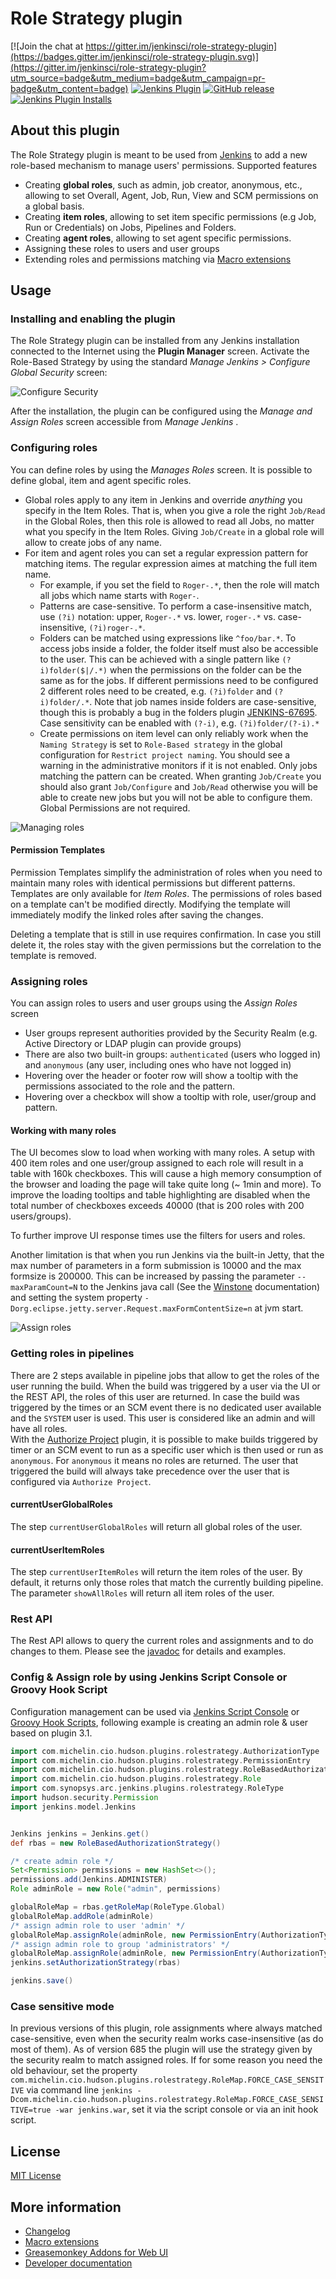 Role Strategy plugin
====================

[![Join the chat at https://gitter.im/jenkinsci/role-strategy-plugin](https://badges.gitter.im/jenkinsci/role-strategy-plugin.svg)](https://gitter.im/jenkinsci/role-strategy-plugin?utm_source=badge&utm_medium=badge&utm_campaign=pr-badge&utm_content=badge)
[![Jenkins Plugin](https://img.shields.io/jenkins/plugin/v/role-strategy.svg)](https://plugins.jenkins.io/role-strategy)
[![GitHub release](https://img.shields.io/github/release/jenkinsci/role-strategy-plugin.svg?label=changelog)](https://github.com/jenkinsci/role-strategy-plugin/releases/latest)
[![Jenkins Plugin Installs](https://img.shields.io/jenkins/plugin/i/role-strategy.svg?color=blue)](https://plugins.jenkins.io/role-strategy)

## About this plugin

The Role Strategy plugin is meant to be used from [Jenkins](https://jenkins.io) to add a new role-based mechanism to manage users' permissions. 
Supported features

* Creating **global roles**, such as admin, job creator, anonymous, etc., allowing to set Overall, Agent, Job, Run, View and SCM permissions on a global basis.
* Creating **item roles**, allowing to set item specific permissions (e.g Job, Run or Credentials) on Jobs, Pipelines and Folders.
* Creating **agent roles**, allowing to set agent specific permissions.
* Assigning these roles to users and user groups
* Extending roles and permissions matching via [Macro extensions](./docs/MACROS.md)

## Usage

### Installing and enabling the plugin

The Role Strategy plugin can be installed from any Jenkins installation connected to the Internet using the **Plugin Manager** screen.
Activate the Role-Based Strategy by using the standard _Manage Jenkins > Configure Global Security_ screen:

![Configure Security](/docs/images/configureSecurity.png)

After the installation, the plugin can be configured using the _Manage and Assign Roles_ screen accessible from _Manage Jenkins_ .

### Configuring roles

You can define roles by using the _Manages Roles_ screen. It is possible to define global, item and agent specific roles.

* Global roles apply to any item in Jenkins and override *anything* you specify in the Item Roles. That is, when you give a role the
  right `Job/Read` in the Global Roles, then this role is allowed to read all Jobs, no matter what you specify in the Item Roles.
  Giving `Job/Create` in a global role will allow to create jobs of any name.
* For item and agent roles you can set a regular expression pattern for matching items. The regular expression aimes at matching the full item name.
  * For example, if you set the field to `Roger-.*`, then the role will match all jobs which name starts with `Roger-`. 
  * Patterns are case-sensitive. To perform a case-insensitive match, use `(?i)` notation: upper, `Roger-.*` vs. lower, `roger-.*` 
    vs. case-insensitive, `(?i)roger-.*`. 
  * Folders can be matched using expressions like `^foo/bar.*`. To access jobs inside a folder, the folder itself must also be accessible to the
    user. This can be achieved with a single pattern like `(?i)folder($|/.*)` when the permissions on the folder can be the same as for the jobs.
    If different permissions need to be configured 2 different roles need to be created, e.g. `(?i)folder` and `(?i)folder/.*`. Note that job names
    inside folders are case-sensitive, though this is probably a bug in the folders plugin [JENKINS-67695](https://issues.jenkins.io/browse/JENKINS-67695).
    Case sensitivity can be enabled with `(?-i)`, e.g. `(?i)folder/(?-i).*`
  * Create permissions on item level can only reliably work when the `Naming Strategy` is set to `Role-Based strategy` in the global configuration
    for `Restrict project naming`. You should see a warning in the administrative monitors if it is not enabled.
    Only jobs matching the pattern can be created. When granting `Job/Create` you should also grant `Job/Configure` and `Job/Read` otherwise you will
    be able to create new jobs but you will not be able to configure them. Global Permissions are not required.


![Managing roles](/docs/images/manageRoles.png)

#### Permission Templates
Permission Templates simplify the administration of roles when you need to maintain many roles with identical permissions but different patterns.
Templates are only available for _Item Roles_. The permissions of roles based on a template can't be modified directly. Modifying the template will
immediately modify the linked roles after saving the changes.

Deleting a template that is still in use requires confirmation. In case you still delete it, the roles stay with the given permissions but the
correlation to the template is removed.

### Assigning roles

You can assign roles to users and user groups using the _Assign Roles_ screen

* User groups represent authorities provided by the Security Realm (e.g. Active Directory or LDAP plugin can provide groups)
* There are also two built-in groups: `authenticated` (users who logged in) and `anonymous` (any user, including ones who have not logged in)
* Hovering over the header or footer row will show a tooltip with the permissions associated to the role and the pattern.
* Hovering over a checkbox will show a tooltip with role, user/group and pattern.

#### Working with many roles
The UI becomes slow to load when working with many roles. A setup with 400 item roles and one user/group assigned to each role will result in
a table with 160k checkboxes. This will cause a high memory consumption of the browser and loading the page will take quite long (~ 1min and more).
To improve the loading tooltips and table highlighting are disabled when the total number of checkboxes exceeds 40000 (that is 200 roles with 200 users/groups).

To further improve UI response times use the filters for users and roles.

Another limitation is that when you run Jenkins via the built-in Jetty, that the max number of parameters in a form submission is 10000 and the max formsize is 200000. This can be
increased by passing the parameter `--maxParamCount=N` to the Jenkins java call (See the [Winstone](https://github.com/jenkinsci/winstone) documentation) and setting the system 
property `-Dorg.eclipse.jetty.server.Request.maxFormContentSize=n` at jvm start.

![Assign roles](/docs/images/assignRoles.png)

### Getting roles in pipelines
There are 2 steps available in pipeline jobs that allow to get the roles of the user running the build.
When the build was triggered by a user via the UI or the REST API, the roles of this user are returned. In case the build was triggered
by the times or an SCM event there is no dedicated user available and the `SYSTEM` user is used. This user is considered like an admin and will have all roles.<br/>
With the [Authorize Project](https://plugins.jenkins.io/authorize-project/) plugin, it is possible to make builds triggered by timer or an SCM event
to run as a specific user which is then used or run as `anonymous`. For `anonymous` it means no roles are returned. The user that triggered the build will always take 
precedence over the user that is configured via `Authorize Project`.

#### currentUserGlobalRoles
The step `currentUserGlobalRoles` will return all global roles of the user.

#### currentUserItemRoles
The step `currentUserItemRoles` will return the item roles of the user. By default, it returns only those roles that
match the currently building pipeline. The parameter `showAllRoles` will return all item roles of the user.

### Rest API

The Rest API allows to query the current roles and assignments and to do changes to them.
Please see the [javadoc](https://javadoc.jenkins.io/plugin/role-strategy/com/michelin/cio/hudson/plugins/rolestrategy/RoleBasedAuthorizationStrategy.html) for details and examples.

### Config & Assign role by using Jenkins Script Console or Groovy Hook Script
Configuration management can be used via [Jenkins Script Console](https://www.jenkins.io/doc/book/managing/script-console/) or 
[Groovy Hook Scripts](https://www.jenkins.io/doc/book/managing/groovy-hook-scripts/), following example is creating an admin role & user based on plugin 3.1. 

```groovy
import com.michelin.cio.hudson.plugins.rolestrategy.AuthorizationType
import com.michelin.cio.hudson.plugins.rolestrategy.PermissionEntry
import com.michelin.cio.hudson.plugins.rolestrategy.RoleBasedAuthorizationStrategy
import com.michelin.cio.hudson.plugins.rolestrategy.Role
import com.synopsys.arc.jenkins.plugins.rolestrategy.RoleType
import hudson.security.Permission
import jenkins.model.Jenkins


Jenkins jenkins = Jenkins.get()
def rbas = new RoleBasedAuthorizationStrategy()

/* create admin role */
Set<Permission> permissions = new HashSet<>();
permissions.add(Jenkins.ADMINISTER)
Role adminRole = new Role("admin", permissions)

globalRoleMap = rbas.getRoleMap(RoleType.Global)
globalRoleMap.addRole(adminRole)
/* assign admin role to user 'admin' */
globalRoleMap.assignRole(adminRole, new PermissionEntry(AuthorizationType.USER, 'admin'))
/* assign admin role to group 'administrators' */
globalRoleMap.assignRole(adminRole, new PermissionEntry(AuthorizationType.GROUP, 'administrators'))
jenkins.setAuthorizationStrategy(rbas)

jenkins.save()
```

### Case sensitive mode
In previous versions of this plugin, role assignments where always matched case-sensitive, even when the security realm 
works case-insensitive (as do most of them). As of version 685 the plugin will use the strategy given by the security realm 
to match assigned roles. If for some reason you need the old behaviour, set the property `com.michelin.cio.hudson.plugins.rolestrategy.RoleMap.FORCE_CASE_SENSITIVE`
via command line `jenkins -Dcom.michelin.cio.hudson.plugins.rolestrategy.RoleMap.FORCE_CASE_SENSITIVE=true -war jenkins.war`, set it via the script console or via 
an init hook script.



## License

[MIT License](./LICENSE.md)

## More information

* [Changelog](https://github.com/jenkinsci/role-strategy-plugin/releases)
* [Macro extensions](./docs/MACROS.md)
* [Greasemonkey Addons for Web UI](./docs/USERSCRIPTS.md)
* [Developer documentation](./docs/DEVELOPER.md)
